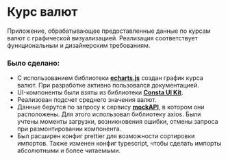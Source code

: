 # Курс валют

Приложение, обрабатывающее предоставленные данные по курсам валют с графической визуализацией. Реализация соответствует функциональным и дизайнерским требованиям.

### Было сделано:

- С использованием библиотеки [**echarts.js**](https://echarts.apache.org/en/index.html) создан график курса валют. При разработке активно пользовался документацией.
- UI-компоненты были взяты из библиотеки [**Consta UI Kit**](https://consta.design/libs/uikit).
- Реализован подсчет среднего значения валют.
- Данные берутся по запросу к сервису [**mockAPI**](https://mockapi.io/), в котором они расположены. Для этого использовал библиотеку axios. Были учтены моменты загрузки, возникновения ошибки, отмены запроса при размонтировании компонента.
- Был расширен конфиг prettier для возможности сортировки импортов. Также изменен конфиг typescript, чтобы сделать импорты абсолютными и более читаемыми.
